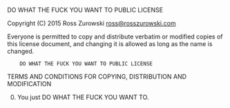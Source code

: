 DO WHAT THE FUCK YOU WANT TO PUBLIC LICENSE

Copyright (C) 2015 Ross Zurowski <ross@rosszurowski.com>

Everyone is permitted to copy and distribute verbatim or modified
copies of this license document, and changing it is allowed as long
as the name is changed.

		DO WHAT THE FUCK YOU WANT TO PUBLIC LICENSE
TERMS AND CONDITIONS FOR COPYING, DISTRIBUTION AND MODIFICATION

0. You just DO WHAT THE FUCK YOU WANT TO.
